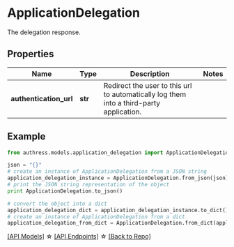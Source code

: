 # ApplicationDelegation

The delegation response.

## Properties
Name | Type | Description | Notes
------------ | ------------- | ------------- | -------------
**authentication_url** | **str** | Redirect the user to this url to automatically log them into a third-party application. | 

## Example

```python
from authress.models.application_delegation import ApplicationDelegation

json = "{}"
# create an instance of ApplicationDelegation from a JSON string
application_delegation_instance = ApplicationDelegation.from_json(json)
# print the JSON string representation of the object
print ApplicationDelegation.to_json()

# convert the object into a dict
application_delegation_dict = application_delegation_instance.to_dict()
# create an instance of ApplicationDelegation from a dict
application_delegation_from_dict = ApplicationDelegation.from_dict(application_delegation_dict)
```
[[API Models]](./README.md#documentation-for-models) ☆ [[API Endpoints]](./README.md#documentation-for-api-endpoints) ☆ [[Back to Repo]](../README.md)


